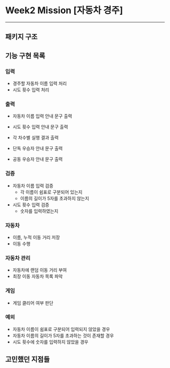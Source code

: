# Week2 Mission [자동차 경주]

---
## 패키지 구조


## 기능 구현 목록

### 입력
- 경주할 자동차 이름 입력 처리
- 시도 횟수 입력 처리


### 출력
- 자동차 이름 입력 안내 문구 출력
- 시도 횟수 입력 안내 문구 출력


- 각 차수별 실행 결과 출력
- 단독 우승자 안내 문구 출력
- 공동 우승자 안내 문구 출력

### 검증
- 자동차 이름 입력 검증
  - 각 이름이 쉼표로 구분되어 있는지
  - 이름의 길이가 5자를 초과하지 않는지
- 시도 횟수 입력 검증
  - 숫자를 입력하였는지

### 자동차
- 이름, 누적 이동 거리 저장
- 이동 수행

### 자동차 관리

- 자동차에 랜덤 이동 거리 부여
- 최장 이동 자동차 목록 파악

### 게임
- 게임 클리어 여부 판단

### 예외
- 자동차 이름이 쉼표로 구분되어 입력되지 않았을 경우
- 자동차 이름의 길이가 5자를 초과하는 것이 존재할 경우
- 시도 횟수에 숫자를 입력하지 않았을 경우


## 고민했던 지점들


